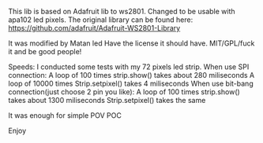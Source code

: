 This lib is based on Adafruit lib to ws2801. Changed to be usable with apa102 led pixels.
The original library can be found here: https://github.com/adafruit/Adafruit-WS2801-Library

It was modified by Matan led
Have the license it should have. MIT/GPL/fuck it and be good people!

Speeds:
I conducted some tests with my 72 pixels led strip.
When use SPI connection:
A loop of 100 times strip.show() takes about 280 miliseconds
A loop of 10000 times Strip.setpixel() takes 4 miliseconds
When use bit-bang connection(just choose 2 pin you like):
A loop of 100 times strip.show() takes about 1300 miliseconds
Strip.setpixel() takes the same

It was enough for simple POV POC

Enjoy
